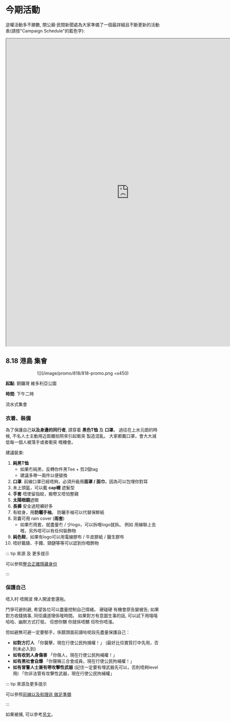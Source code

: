 # 今期活動

逆權活動多不勝數, 關公廟·民間新聞處為大家準備了一個最詳細且不斷更新的活動表(請按"Campaign Schedule"的藍色字):

<iframe src="https://docs.google.com/spreadsheets/d/e/2PACX-1vRdrTMYQgTNZ81yw-meyfpjdHL4rWzFTRf-H0qEcjiuG9QjqGk1H47e2sql50EFYflEj-PXX-glXOxm/pubhtml#;embedded=true" width="800" height="1000"></iframe>


<!-- ## 8.10 守護孩子未來

<Center>

![](/image/promo/810/810-Zh.jpeg =x450)

</Center>

**起點**: 中環 愛丁堡廣場. 遊行出發**前**有一些寫心意親子手工（畫汽球，小小連儂人等），我地得小量物資畫嘢，如果可以，請爸媽從家中帶（memo紙加顔色筆）過嚟！ 有artists願意在埸幫大家手畫memo紙！

**時間**: 早上十點半集合

**路線**：沿路係平路到政總門口大約20分鐘（預小朋友慢小小啦），記得行行下唔好跌左大家要帶俾政府嘅心意喎。 BB車手：組織者已經沿路視察過，遊行路線推BB車無問題～放心❤️  當日會有多於30名的糾察, 103.hk方面亦會為你們做實時地圖.

**終點**: 政府總部

當日全露天活動，大會堂側係有少少遮陰位.

**衣着**: 建議Dress Code著彩色，最好有咁彩色得咁彩色！無論天色係藍係白係黑定係灰，我地都要保存住小朋友嘅世界好似彩虹一樣，係七彩繽紛 ~👗👚👘🧦🥾👟🌂🕶🎒


<!-- **組織者**: 無組織 -->

<!-- **目的**: 香港人 -->

<!-- ### 如何到集合地方 -->

<!-- ![](/image/promo/803/803-start.jpg) -->

<!-- ### 休息站

![](/image/map/803/803-rests.jpg) -->

## 8.18 港島 集會

<Center>

![](/image/promo/818/818-promo.png =x450)

</Center>

**起點**: 銅鑼灣 維多利亞公園

**時間**: 下午二時

<!-- **終點**: 渣華道足球場 -->

流水式集會

### 衣着、裝備

<!-- ![](/image/promo/727/727gear.jpeg) -->

為了保護自己**以及身邊的同行者**, 請穿着 **黑色T恤** 及 **口罩**。 過往在上水元朗的時候, 不名人士主動用近距離拍照來引起衝突 製造混亂。 大家都戴口罩，會大大減低每一個人被落手或者衝突 嘅機會。

建議裝束:

1. **純黑T恤**
    * 如果冇純黑，反轉你件黑Tee + 剪2個tag
    * 建議多帶一兩件以便替換
2. **口罩**.  前線口罩已經唔夠，必須升級用**面罩 / 面巾**，因為可以包埋你對耳
3. 未上頭盔，可以戴 **cap帽** 遮髮型
4. **手套** 唔使留指紋，搬嘢又唔怕整親
5. **太陽眼鏡**遮眼
6. **長褲** 安全過短褲好多
7. 有紋身，用**防曬手袖**。 防曬手袖可以代替保鮮紙
8. 背囊可用 rain cover (**雨套**)
   * 如果冇雨套，就盡量冇 / 少logo，可以拆嘅logo就拆。 例如 用線聯上去嘅，另外唔可以有任何裝飾物
9.  **純色鞋**，如果有logo可以用電線膠布 / 牛皮膠紙 / 醫生膠布
10. 唔好戴錶、手鐲、頸鏈等等可以認到你嘅飾物

::: tip 來源 及 更多提示

可以參照[整合正確隱藏身份](https://lihkg.com/thread/1327279)

:::

### 保護自己

唔入村 唔開波 俾人開波會還拖。

鬥爭可避則避, 希望各位可以盡量控制自己情緒。 硬碰硬 有機會原告變被告; 如果對方收錢搞事, 同佢講道理係嘥時間。 如果對方有意圖生事的話, 可以試下用嘻嘻哈哈、幽默方式打發。 佢想你嬲 你就係唔嬲 佢吹你唔漲。

但如避無可避一定要郁手，係鏡頭面前讀咗呢段先盡量保護自己：

* **如對方打人** 「你襲擊，現在行使公民拘捕權！」 (最好比佢實質打中先用，否則未必入到)
* **如有收到人身傷害** 「你傷人，現在行使公民拘補權！」
* **如有黑社會自爆** 「你聲稱三合會成員，現在行使公民拘補權！」
* **如有冒警人士兼有帶攻擊性武器** (記住一定要有埋武器先可以，否則唔夠level用) 「你非法管有攻擊性武器，現在行使公民拘補權」

::: tip 來源及更多提示

可以參照[前線以及和理非 做足準備](https://lihkg.com/thread/1334474/page/1)

:::

<!-- ### 求救電話

* **消防處**:  -->

如果被捕, 可以參考[另文](./info/help/)。
